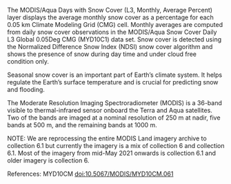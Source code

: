 The MODIS/Aqua Days with Snow Cover (L3, Monthly, Average Percent) layer displays the average monthly snow cover as a percentage for each 0.05 km Climate Modeling Grid (CMG) cell. Monthly averages are computed from daily snow cover observations in the MODIS/Aqua Snow Cover Daily L3 Global 0.05Deg CMG (MYD10C1) data set. Snow cover is detected using the Normalized Difference Snow Index (NDSI) snow cover algorithm and shows the presence of snow during day time and under cloud free condition only.

Seasonal snow cover is an important part of Earth’s climate system. It helps regulate the Earth’s surface temperature and is crucial for predicting snow and flooding.

The Moderate Resolution Imaging Spectroradiometer (MODIS) is a 36-band visible to thermal-infrared sensor onboard the Terra and Aqua satellites. Two of the bands are imaged at a nominal resolution of 250 m at nadir, five bands at 500 m, and the remaining bands at 1000 m.

NOTE: We are reprocessing the entire MODIS Land imagery archive to collection 6.1 but currently the imagery is a mix of collection 6 and collection 6.1. Most of the imagery from mid-May 2021 onwards is collection 6.1 and older imagery is collection 6.

References: MYD10CM [doi:10.5067/MODIS/MYD10CM.061](https://doi.org/10.5067/MODIS/MYD10CM.061)

